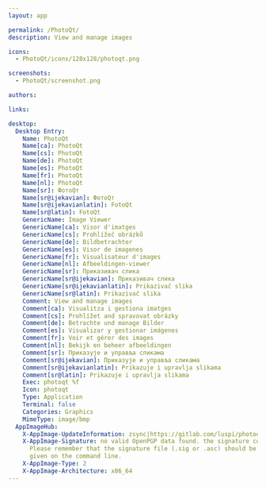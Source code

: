 ```yaml
---
layout: app

permalink: /PhotoQt/
description: View and manage images

icons:
  - PhotoQt/icons/128x128/photoqt.png

screenshots:
  - PhotoQt/screenshot.png

authors:

links:

desktop:
  Desktop Entry:
    Name: PhotoQt
    Name[ca]: PhotoQt
    Name[cs]: PhotoQt
    Name[de]: PhotoQt
    Name[es]: PhotoQt
    Name[fr]: PhotoQt
    Name[nl]: PhotoQt
    Name[sr]: ФотоQт
    Name[sr@ijekavian]: ФотоQт
    Name[sr@ijekavianlatin]: FotoQt
    Name[sr@latin]: FotoQt
    GenericName: Image Viewer
    GenericName[ca]: Visor d'imatges
    GenericName[cs]: Prohlížeč obrázků
    GenericName[de]: Bildbetrachter
    GenericName[es]: Visor de imagenes
    GenericName[fr]: Visualisateur d'images
    GenericName[nl]: Afbeeldingen-viewer
    GenericName[sr]: Приказивач слика
    GenericName[sr@ijekavian]: Приказивач слика
    GenericName[sr@ijekavianlatin]: Prikazivač slika
    GenericName[sr@latin]: Prikazivač slika
    Comment: View and manage images
    Comment[ca]: Visualitza i gestiona imatges
    Comment[cs]: Prohlížet and spravovat obrázky
    Comment[de]: Betrachte und manage Bilder
    Comment[es]: Visualizar y gestionar imágenes
    Comment[fr]: Voir et gérer des images
    Comment[nl]: Bekijk en beheer afbeeldingen
    Comment[sr]: Приказује и управља сликама
    Comment[sr@ijekavian]: Приказује и управља сликама
    Comment[sr@ijekavianlatin]: Prikazuje i upravlja slikama
    Comment[sr@latin]: Prikazuje i upravlja slikama
    Exec: photoqt %f
    Icon: photoqt
    Type: Application
    Terminal: false
    Categories: Graphics
    MimeType: image/bmp
  AppImageHub:
    X-AppImage-UpdateInformation: zsync|https://gitlab.com/luspi/photoqt/-/jobs/artifacts/master/raw/PhotoQt-x86_64.AppImage.zsync?job=trusty
    X-AppImage-Signature: no valid OpenPGP data found. the signature could not be verified.
      Please remember that the signature file (.sig or .asc) should be the first file
      given on the command line.
    X-AppImage-Type: 2
    X-AppImage-Architecture: x86_64
---
```

